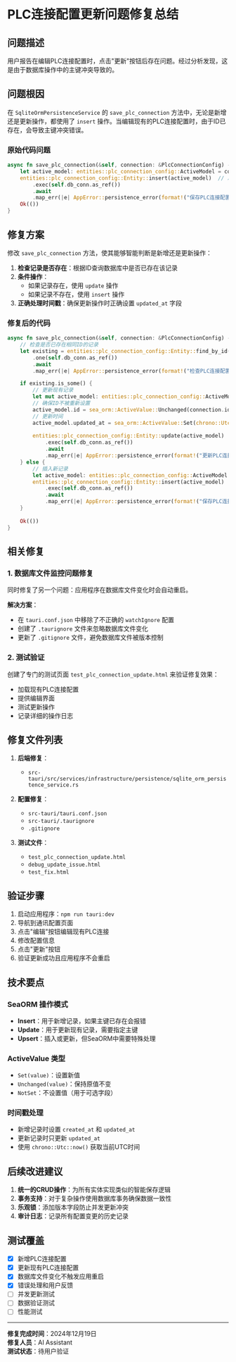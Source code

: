 # PLC连接配置更新问题修复总结

## 问题描述

用户报告在编辑PLC连接配置时，点击"更新"按钮后存在问题。经过分析发现，这是由于数据库操作中的主键冲突导致的。

## 问题根因

在 `SqliteOrmPersistenceService` 的 `save_plc_connection` 方法中，无论是新增还是更新操作，都使用了 `insert` 操作。当编辑现有的PLC连接配置时，由于ID已存在，会导致主键冲突错误。

### 原始代码问题
```rust
async fn save_plc_connection(&self, connection: &PlcConnectionConfig) -> AppResult<()> {
    let active_model: entities::plc_connection_config::ActiveModel = connection.into();
    entities::plc_connection_config::Entity::insert(active_model)  // 总是使用insert
        .exec(self.db_conn.as_ref())
        .await
        .map_err(|e| AppError::persistence_error(format!("保存PLC连接配置失败: {}", e)))?;
    Ok(())
}
```

## 修复方案

修改 `save_plc_connection` 方法，使其能够智能判断是新增还是更新操作：

1. **检查记录是否存在**：根据ID查询数据库中是否已存在该记录
2. **条件操作**：
   - 如果记录存在，使用 `update` 操作
   - 如果记录不存在，使用 `insert` 操作
3. **正确处理时间戳**：确保更新操作时正确设置 `updated_at` 字段

### 修复后的代码
```rust
async fn save_plc_connection(&self, connection: &PlcConnectionConfig) -> AppResult<()> {
    // 检查是否已存在相同ID的记录
    let existing = entities::plc_connection_config::Entity::find_by_id(connection.id.clone())
        .one(self.db_conn.as_ref())
        .await
        .map_err(|e| AppError::persistence_error(format!("检查PLC连接配置是否存在失败: {}", e)))?;

    if existing.is_some() {
        // 更新现有记录
        let mut active_model: entities::plc_connection_config::ActiveModel = connection.into();
        // 确保ID不被重新设置
        active_model.id = sea_orm::ActiveValue::Unchanged(connection.id.clone());
        // 更新时间
        active_model.updated_at = sea_orm::ActiveValue::Set(chrono::Utc::now());
        
        entities::plc_connection_config::Entity::update(active_model)
            .exec(self.db_conn.as_ref())
            .await
            .map_err(|e| AppError::persistence_error(format!("更新PLC连接配置失败: {}", e)))?;
    } else {
        // 插入新记录
        let active_model: entities::plc_connection_config::ActiveModel = connection.into();
        entities::plc_connection_config::Entity::insert(active_model)
            .exec(self.db_conn.as_ref())
            .await
            .map_err(|e| AppError::persistence_error(format!("保存PLC连接配置失败: {}", e)))?;
    }
    
    Ok(())
}
```

## 相关修复

### 1. 数据库文件监控问题修复

同时修复了另一个问题：应用程序在数据库文件变化时会自动重启。

**解决方案**：
- 在 `tauri.conf.json` 中移除了不正确的 `watchIgnore` 配置
- 创建了 `.taurignore` 文件来忽略数据库文件变化
- 更新了 `.gitignore` 文件，避免数据库文件被版本控制

### 2. 测试验证

创建了专门的测试页面 `test_plc_connection_update.html` 来验证修复效果：
- 加载现有PLC连接配置
- 提供编辑界面
- 测试更新操作
- 记录详细的操作日志

## 修复文件列表

1. **后端修复**：
   - `src-tauri/src/services/infrastructure/persistence/sqlite_orm_persistence_service.rs`

2. **配置修复**：
   - `src-tauri/tauri.conf.json`
   - `src-tauri/.taurignore`
   - `.gitignore`

3. **测试文件**：
   - `test_plc_connection_update.html`
   - `debug_update_issue.html`
   - `test_fix.html`

## 验证步骤

1. 启动应用程序：`npm run tauri:dev`
2. 导航到通讯配置页面
3. 点击"编辑"按钮编辑现有PLC连接
4. 修改配置信息
5. 点击"更新"按钮
6. 验证更新成功且应用程序不会重启

## 技术要点

### SeaORM 操作模式
- **Insert**：用于新增记录，如果主键已存在会报错
- **Update**：用于更新现有记录，需要指定主键
- **Upsert**：插入或更新，但SeaORM中需要特殊处理

### ActiveValue 类型
- `Set(value)`：设置新值
- `Unchanged(value)`：保持原值不变
- `NotSet`：不设置值（用于可选字段）

### 时间戳处理
- 新增记录时设置 `created_at` 和 `updated_at`
- 更新记录时只更新 `updated_at`
- 使用 `chrono::Utc::now()` 获取当前UTC时间

## 后续改进建议

1. **统一的CRUD操作**：为所有实体实现类似的智能保存逻辑
2. **事务支持**：对于复杂操作使用数据库事务确保数据一致性
3. **乐观锁**：添加版本字段防止并发更新冲突
4. **审计日志**：记录所有配置变更的历史记录

## 测试覆盖

- [x] 新增PLC连接配置
- [x] 更新现有PLC连接配置
- [x] 数据库文件变化不触发应用重启
- [x] 错误处理和用户反馈
- [ ] 并发更新测试
- [ ] 数据验证测试
- [ ] 性能测试

---

**修复完成时间**：2024年12月19日  
**修复人员**：AI Assistant  
**测试状态**：待用户验证 